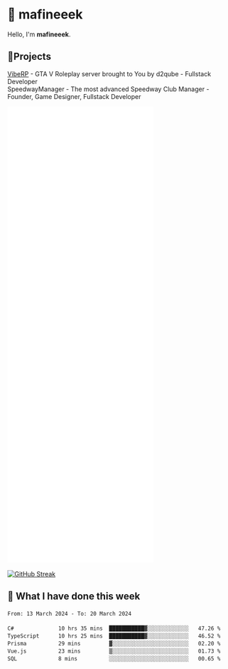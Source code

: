 # 👋 mafineeek
Hello, I'm **mafineeek**.

## 📝Projects

[VibeRP](https://v-rp.pl) - GTA V Roleplay server brought to You by d2qube - Fullstack Developer<br/>
SpeedwayManager - The most advanced Speedway Club Manager - Founder, Game Designer, Fullstack Developer


![](./github-metrics.svg)

[![GitHub Streak](https://streak-stats.demolab.com/?user=mafineeek)](https://git.io/streak-stats)

## 📰 What I have done this week
<!--START_SECTION:waka-->

```txt
From: 13 March 2024 - To: 20 March 2024

C#              10 hrs 35 mins  ███████████▓░░░░░░░░░░░░░   47.26 %
TypeScript      10 hrs 25 mins  ███████████▓░░░░░░░░░░░░░   46.52 %
Prisma          29 mins         ▓░░░░░░░░░░░░░░░░░░░░░░░░   02.20 %
Vue.js          23 mins         ▒░░░░░░░░░░░░░░░░░░░░░░░░   01.73 %
SQL             8 mins          ░░░░░░░░░░░░░░░░░░░░░░░░░   00.65 %
```

<!--END_SECTION:waka-->
